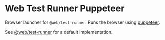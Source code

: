 # Web Test Runner Puppeteer

Browser launcher for `@web/test-runner`. Runs the browser using [puppeteer](https://www.npmjs.com/package/puppeteer).

See [@web/test-runner](https://github.com/modernweb-dev/web/tree/master/packages/test-runner) for a default implementation.

